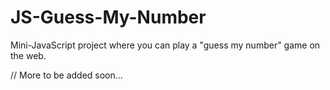 # JS-Guess-My-Number
Mini-JavaScript project where you can play a "guess my number" game on the web.

// More to be added soon...
